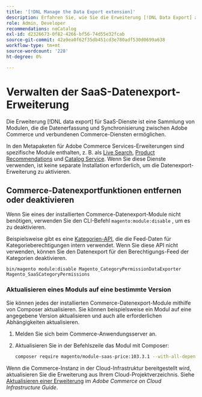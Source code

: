 ```yaml
---
title: '[!DNL Manage the Data Export extension]'
description: Erfahren Sie, wie Sie die Erweiterung [!DNL Data Export] aktualisieren und nicht erforderliche Datenexportdienste entfernen oder deaktivieren.
role: Admin, Developer
recommendations: noCatalog
exl-id: d2326673-0f82-4266-bf56-74d55e32fcab
source-git-commit: 42a9ea0f62f35db451cd3e780adf530d0699a638
workflow-type: tm+mt
source-wordcount: '228'
ht-degree: 0%

---
```


# Verwalten der SaaS-Datenexport-Erweiterung

Die Erweiterung [!DNL data export] für SaaS-Dienste ist eine Sammlung von Modulen, die die Datenerfassung und Synchronisierung zwischen Adobe Commerce und verbundenen Commerce-Diensten ermöglichen.

In den Metapaketen für Adobe Commerce Services-Erweiterungen sind spezifische Module enthalten, z. B.
als [Live Search](/help/live-search/overview.md), [Product Recommendations](/help/product-recommendations/overview.md) und [Catalog Service](/help/catalog-service/overview.md). Wenn Sie diese Dienste verwenden, ist keine separate Installation erforderlich, um die Datenexport-Erweiterung zu aktivieren.

## Commerce-Datenexportfunktionen entfernen oder deaktivieren

Wenn Sie eines der installierten Commerce-Datenexport-Module nicht benötigen, verwenden Sie den CLI-Befehl `magento:module:disable` , um es zu deaktivieren.

Beispielsweise gibt es eine [Kategorien-API](https://developer.adobe.com/commerce/services/graphql/catalog-service/categories/), die die Feed-Daten für Kategorieberechtigungen intern verwendet. Wenn Sie diese API nicht verwenden, können Sie den Datenexport für den Berechtigungs-Feed der Kategorien deaktivieren.

```shell script
bin/magento module:disable Magento_CategoryPermissionDataExporter Magento_SaaSCategoryPermissions
```

### Aktualisieren eines Moduls auf eine bestimmte Version

Sie können jedes der installierten Commerce-Datenexport-Module mithilfe von Composer aktualisieren. Sie können beispielsweise ein Modul auf eine angegebene Version aktualisieren und auch alle erforderlichen Abhängigkeiten aktualisieren.

1. Melden Sie sich beim Commerce-Anwendungsserver an.

1. Aktualisieren Sie in der Befehlszeile das Modul mit Composer:

   ```bash
   composer require magento/module-saas-price:103.3.1 --with-all-dependencies
   ```

Wenn die Commerce-Instanz in der Cloud-Infrastruktur bereitgestellt wird, aktualisieren Sie die Erweiterung aus Ihrem Cloud-Projektverzeichnis. Siehe [Aktualisieren einer Erweiterung](https://experienceleague.adobe.com/en/docs/commerce-cloud-service/user-guide/configure-store/extensions#upgrade-an-extension) im _Adobe Commerce on Cloud Infrastructure Guide_.
